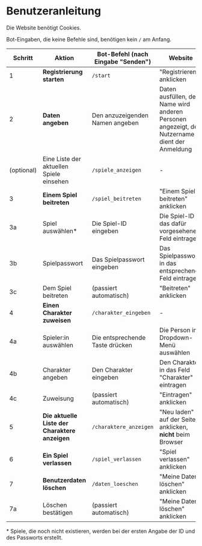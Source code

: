 # Benutzeranleitung

Die Website benötigt Cookies.

Bot-Eingaben, die keine Befehle sind, benötigen kein `/` am Anfang.

| Schritt | Aktion | Bot-Befehl (nach Eingabe "Senden") | Website |
|---|---|---|---|
| 1 | __Registrierung starten__ | `/start` | "Registrieren" anklicken |
| 2 | __Daten angeben__ | Den anzuzeigenden Namen angeben | Daten ausfüllen, der Name wird anderen Personen angezeigt, der Nutzername dient der Anmeldung |
| (optional) | Eine Liste der aktuellen Spiele einsehen | `/spiele_anzeigen` | - |
| 3 | __Einem Spiel beitreten__ | `/spiel_beitreten` | "Einem Spiel beitreten" anklicken |
| 3a | Spiel auswählen* | Die Spiel-ID eingeben | Die Spiel-ID in das dafür vorgesehene Feld eintragen |
| 3b | Spielpasswort | Das Spielpasswort eingeben | Das Spielpasswort in das entsprechende Feld eintragen |
| 3c | Dem Spiel beitreten | (passiert automatisch) | "Beitreten" anklicken |
| 4 | __Einen Charakter zuweisen__ | `/charakter_eingeben` | - |
| 4a | Spieler:in auswählen | Die entsprechende Taste drücken | Die Person im Dropdown-Menü auswählen |
| 4b | Charakter angeben | Den Charakter eingeben | Den Charakter in das Feld "Charakter" eintragen |
| 4c | Zuweisung | (passiert automatisch) | "Eintragen" anklicken |
| 5 | __Die aktuelle Liste der Charaktere anzeigen__ | `/charaktere_anzeigen` | "Neu laden" auf der Seite anklicken, __nicht__ beim Browser |
| 6 | __Ein Spiel verlassen__ | `/spiel_verlassen` | "Spiel verlassen" anklicken |
| 7 | __Benutzerdaten löschen__ | `/daten_loeschen` | "Meine Daten löschen" anklicken |
| 7a | Löschen bestätigen | (passiert automatisch) | "Meine Daten löschen" anklicken |

\* Spiele, die noch nicht existieren, werden bei der ersten Angabe der ID und des Passworts erstellt.
